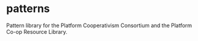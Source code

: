 # patterns
Pattern library for the Platform Cooperativism Consortium and the Platform Co-op Resource Library.
